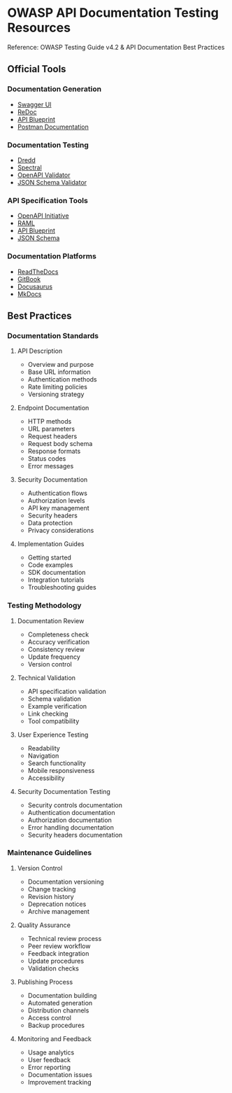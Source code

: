 # OWASP API Documentation Testing Resources  

Reference: OWASP Testing Guide v4.2 & API Documentation Best Practices  

## Official Tools  

### Documentation Generation  
- [Swagger UI](https://swagger.io/tools/swagger-ui/)  
- [ReDoc](https://github.com/Redocly/redoc)  
- [API Blueprint](https://apiblueprint.org/)  
- [Postman Documentation](https://learning.postman.com/docs/publishing-your-api/documenting-your-api/)  

### Documentation Testing  
- [Dredd](https://dredd.org/en/latest/)  
- [Spectral](https://stoplight.io/open-source/spectral)  
- [OpenAPI Validator](https://github.com/swagger-api/validator-badge)  
- [JSON Schema Validator](https://www.jsonschemavalidator.net/)  

### API Specification Tools  
- [OpenAPI Initiative](https://www.openapis.org/)  
- [RAML](https://raml.org/)  
- [API Blueprint](https://apiblueprint.org/)  
- [JSON Schema](https://json-schema.org/)  

### Documentation Platforms  
- [ReadTheDocs](https://readthedocs.org/)  
- [GitBook](https://www.gitbook.com/)  
- [Docusaurus](https://docusaurus.io/)  
- [MkDocs](https://www.mkdocs.org/)  

## Best Practices  

### Documentation Standards  
1. API Description  
   - Overview and purpose  
   - Base URL information  
   - Authentication methods  
   - Rate limiting policies  
   - Versioning strategy  

2. Endpoint Documentation  
   - HTTP methods  
   - URL parameters  
   - Request headers  
   - Request body schema  
   - Response formats  
   - Status codes  
   - Error messages  

3. Security Documentation  
   - Authentication flows  
   - Authorization levels  
   - API key management  
   - Security headers  
   - Data protection  
   - Privacy considerations  

4. Implementation Guides  
   - Getting started  
   - Code examples  
   - SDK documentation  
   - Integration tutorials  
   - Troubleshooting guides  

### Testing Methodology  

1. Documentation Review  
   - Completeness check  
   - Accuracy verification  
   - Consistency review  
   - Update frequency  
   - Version control  

2. Technical Validation  
   - API specification validation  
   - Schema validation  
   - Example verification  
   - Link checking  
   - Tool compatibility  

3. User Experience Testing  
   - Readability  
   - Navigation  
   - Search functionality  
   - Mobile responsiveness  
   - Accessibility  

4. Security Documentation Testing  
   - Security controls documentation  
   - Authentication documentation  
   - Authorization documentation  
   - Error handling documentation  
   - Security headers documentation  

### Maintenance Guidelines  

1. Version Control  
   - Documentation versioning  
   - Change tracking  
   - Revision history  
   - Deprecation notices  
   - Archive management  

2. Quality Assurance  
   - Technical review process  
   - Peer review workflow  
   - Feedback integration  
   - Update procedures  
   - Validation checks  

3. Publishing Process  
   - Documentation building  
   - Automated generation  
   - Distribution channels  
   - Access control  
   - Backup procedures  

4. Monitoring and Feedback  
   - Usage analytics  
   - User feedback  
   - Error reporting  
   - Documentation issues  
   - Improvement tracking